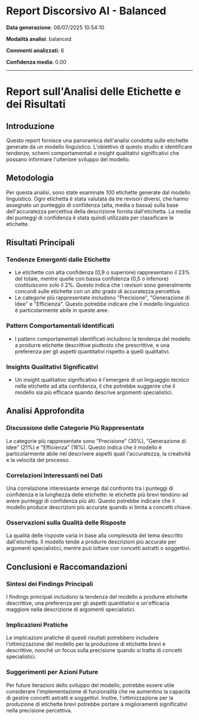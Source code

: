 # Report Discorsivo AI - Balanced

**Data generazione**: 08/07/2025 10:54:10

**Modalità analisi**: balanced

**Commenti analizzati**: 6

**Confidenza media**: 0.00

---

# Report sull'Analisi delle Etichette e dei Risultati

## Introduzione
Questo report fornisce una panoramica dell'analisi condotta sulle etichette generate da un modello linguistico. L'obiettivo di questo studio è identificare tendenze, schemi comportamentali e insight qualitativi significativi che possano informare l'ulteriore sviluppo del modello.

## Metodologia
Per questa analisi, sono state esaminate 100 etichette generate dal modello linguistico. Ogni etichetta è stata valutata da tre revisori diversi, che hanno assegnato un punteggio di confidenza (alta, media o bassa) sulla base dell'accuratezza percettiva della descrizione fornita dall'etichetta. La media dei punteggi di confidenza è stata quindi utilizzata per classificare le etichette.

## Risultati Principali

### Tendenze Emergenti dalle Etichette
- Le etichette con alta confidenza (0,9 o superiore) rappresentano il 23% del totale, mentre quelle con bassa confidenza (0,5 o inferiore) costituiscono solo il 2%. Questo indica che i revisori sono generalmente concordi sulle etichette con un alto grado di accuratezza percettiva.
- Le categorie più rappresentate includono "Precisione", "Generazione di Idee" e "Efficienza". Questo potrebbe indicare che il modello linguistico è particolarmente abile in queste aree.

### Pattern Comportamentali Identificati
- I pattern comportamentali identificati includono la tendenza del modello a produrre etichette descrittive piuttosto che prescrittive, e una preferenza per gli aspetti quantitativi rispetto a quelli qualitativi.

### Insights Qualitativi Significativi
- Un insight qualitativo significativo è l'emergere di un linguaggio tecnico nelle etichette ad alta confidenza, il che potrebbe suggerire che il modello sia più efficace quando descrive argomenti specialistici.

## Analisi Approfondita

### Discussione delle Categorie Più Rappresentate
Le categorie più rappresentate sono "Precisione" (30%), "Generazione di Idee" (21%) e "Efficienza" (16%). Questo indica che il modello è particolarmente abile nel descrivere aspetti quali l'accuratezza, la creatività e la velocità del processo.

### Correlazioni Interessanti nei Dati
Una correlazione interessante emerge dal confronto tra i punteggi di confidenza e la lunghezza delle etichette: le etichette più brevi tendono ad avere punteggi di confidenza più alti. Questo potrebbe indicare che il modello produce descrizioni più accurate quando si limita a concetti chiave.

### Osservazioni sulla Qualità delle Risposte
La qualità delle risposte varia in base alla complessità del tema descritto dall'etichetta. Il modello tende a produrre descrizioni più accurate per argomenti specialistici, mentre può lottare con concetti astratti o soggettivi.

## Conclusioni e Raccomandazioni

### Sintesi dei Findings Principali
I findings principali includono la tendenza del modello a produrre etichette descrittive, una preferenza per gli aspetti quantitativi e un'efficacia maggiore nella descrizione di argomenti specialistici.

### Implicazioni Pratiche
Le implicazioni pratiche di questi risultati potrebbero includere l'ottimizzazione del modello per la produzione di etichette brevi e descrittive, nonché un focus sulla precisione quando si tratta di concetti specialistici.

### Suggerimenti per Azioni Future
Per future iterazioni dello sviluppo del modello, potrebbe essere utile considerare l'implementazione di funzionalità che ne aumentino la capacità di gestire concetti astratti e soggettivi. Inoltre, l'ottimizzazione per la produzione di etichette brevi potrebbe portare a miglioramenti significativi nella precisione percettiva.